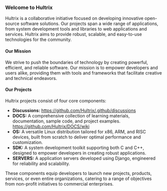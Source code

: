 ### Welcome to Hultrix
Hultrix is a collaborative initiative focused on developing innovative open-source software solutions. Our projects span a wide range of applications, from system development tools and libraries to web applications and services. Hultrix aims to provide robust, scalable, and easy-to-use technologies for the community.

#### Our Mission
We strive to push the boundaries of technology by creating powerful, efficient, and reliable software. Our mission is to empower developers and users alike, providing them with tools and frameworks that facilitate creative and technical endeavors.

#### Our Projects
Hultrix projects consist of four core components:

- **Discussions:**  https://github.com/Hultrix/.github/discussions
- **DOCS:** A comprehensive collection of learning materials, documentation, sample code, and project examples. https://github.com/Hultrix/DOCS/wiki
- **OS:** A versatile Linux distribution tailored for x86, ARM, and RISC devices, built from scratch to deliver optimal performance and customization.
- **SDK:** A system development toolkit supporting both C and C++, designed to empower developers in creating robust applications.
- **SERVERS:** A application servers developed using Django, engineered for reliability and scalability.

These components equip developers to launch new projects, products, services, or even entire organizations, catering to a range of objectives from non-profit initiatives to commercial enterprises.
